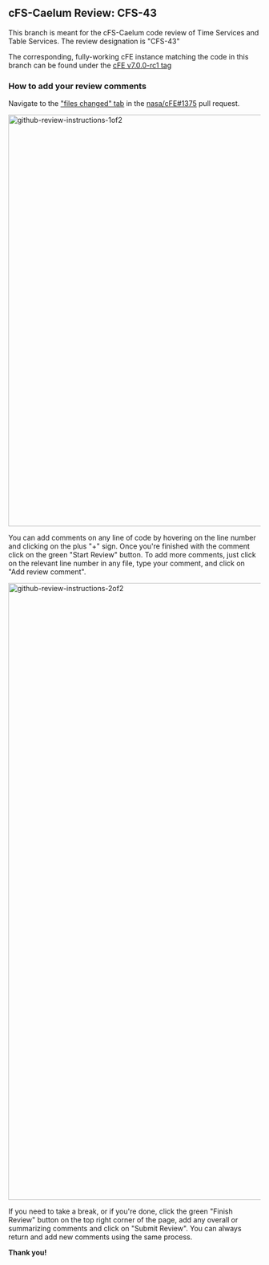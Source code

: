 ## cFS-Caelum Review: CFS-43

This branch is meant for the cFS-Caelum code review of Time Services and Table Services. The review designation is "CFS-43"


The corresponding, fully-working cFE instance matching the code in this branch can be found under the [cFE v7.0.0-rc1 tag](https://github.com/nasa/cFE/releases/tag/v7.0.0-rc1)

### How to add your review comments

Navigate to the ["files changed" tab](https://github.com/nasa/cFE/pull/1420/files) in the [nasa/cFE#1375](https://github.com/nasa/cFE/pull/1420) pull request.


<img width="820" alt="github-review-instructions-1of2" src="https://user-images.githubusercontent.com/59618057/113956688-dca76a00-97eb-11eb-99d4-9ec84b459dce.png">


You can add comments on any line of code by hovering on the line number and clicking on the plus "+" sign. Once you're finished with the comment click on the green "Start Review" button. To add more comments, just click on the relevant line number in any file, type your comment, and click on "Add review comment".


<img width="1229" alt="github-review-instructions-2of2" src="https://user-images.githubusercontent.com/59618057/113956482-8508fe80-97eb-11eb-8197-618d4e25fa51.png">

 If you need to take a break, or if you're done, click the green "Finish Review" button on the top right corner of the
page, add any overall or summarizing comments and click on "Submit Review". You can always return and add new comments using the same process.

**Thank you!**